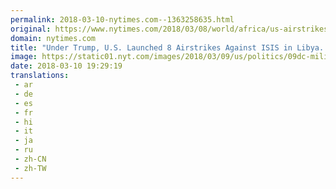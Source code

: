 ```yaml
---
permalink: 2018-03-10-nytimes.com--1363258635.html
original: https://www.nytimes.com/2018/03/08/world/africa/us-airstrikes-isis-libya.html?partner=rss&amp;emc=rss
domain: nytimes.com
title: "Under Trump, U.S. Launched 8 Airstrikes Against ISIS in Libya. It Disclosed 4."
image: https://static01.nyt.com/images/2018/03/09/us/politics/09dc-military-1/merlin_108573035_fce4b72c-3c1e-4068-b9ef-b19461e90738-mediumThreeByTwo440.jpg
date: 2018-03-10 19:29:19
translations: 
 - ar
 - de
 - es
 - fr
 - hi
 - it
 - ja
 - ru
 - zh-CN
 - zh-TW
---
```


